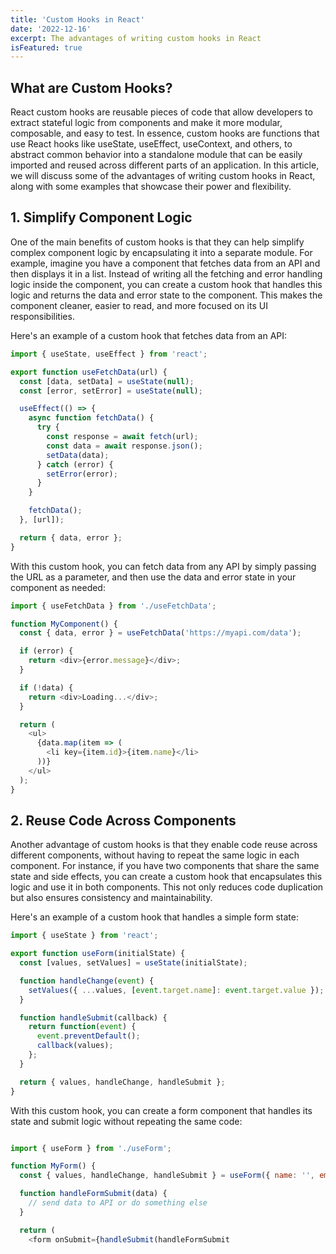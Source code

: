 ```yaml
---
title: 'Custom Hooks in React'
date: '2022-12-16'
excerpt: The advantages of writing custom hooks in React
isFeatured: true
---
```

## What are Custom Hooks?

React custom hooks are reusable pieces of code that allow developers to extract stateful logic from components and make it more modular, composable, and easy to test. In essence, custom hooks are functions that use React hooks like useState, useEffect, useContext, and others, to abstract common behavior into a standalone module that can be easily imported and reused across different parts of an application. In this article, we will discuss some of the advantages of writing custom hooks in React, along with some examples that showcase their power and flexibility.

## 1. Simplify Component Logic

One of the main benefits of custom hooks is that they can help simplify complex component logic by encapsulating it into a separate module. For example, imagine you have a component that fetches data from an API and then displays it in a list. Instead of writing all the fetching and error handling logic inside the component, you can create a custom hook that handles this logic and returns the data and error state to the component. This makes the component cleaner, easier to read, and more focused on its UI responsibilities.

Here's an example of a custom hook that fetches data from an API:

```js
import { useState, useEffect } from 'react';

export function useFetchData(url) {
  const [data, setData] = useState(null);
  const [error, setError] = useState(null);

  useEffect(() => {
    async function fetchData() {
      try {
        const response = await fetch(url);
        const data = await response.json();
        setData(data);
      } catch (error) {
        setError(error);
      }
    }

    fetchData();
  }, [url]);

  return { data, error };
}
```

With this custom hook, you can fetch data from any API by simply passing the URL as a parameter, and then use the data and error state in your component as needed:

```js
import { useFetchData } from './useFetchData';

function MyComponent() {
  const { data, error } = useFetchData('https://myapi.com/data');

  if (error) {
    return <div>{error.message}</div>;
  }

  if (!data) {
    return <div>Loading...</div>;
  }

  return (
    <ul>
      {data.map(item => (
        <li key={item.id}>{item.name}</li>
      ))}
    </ul>
  );
}
```

## 2. Reuse Code Across Components

Another advantage of custom hooks is that they enable code reuse across different components, without having to repeat the same logic in each component. For instance, if you have two components that share the same state and side effects, you can create a custom hook that encapsulates this logic and use it in both components. This not only reduces code duplication but also ensures consistency and maintainability.

Here's an example of a custom hook that handles a simple form state:

```js
import { useState } from 'react';

export function useForm(initialState) {
  const [values, setValues] = useState(initialState);

  function handleChange(event) {
    setValues({ ...values, [event.target.name]: event.target.value });
  }

  function handleSubmit(callback) {
    return function(event) {
      event.preventDefault();
      callback(values);
    };
  }

  return { values, handleChange, handleSubmit };
}
```

With this custom hook, you can create a form component that handles its state and submit logic without repeating the same code:

```js

import { useForm } from './useForm';

function MyForm() {
  const { values, handleChange, handleSubmit } = useForm({ name: '', email: '' });

  function handleFormSubmit(data) {
    // send data to API or do something else
  }

  return (
    <form onSubmit={handleSubmit(handleFormSubmit
```
